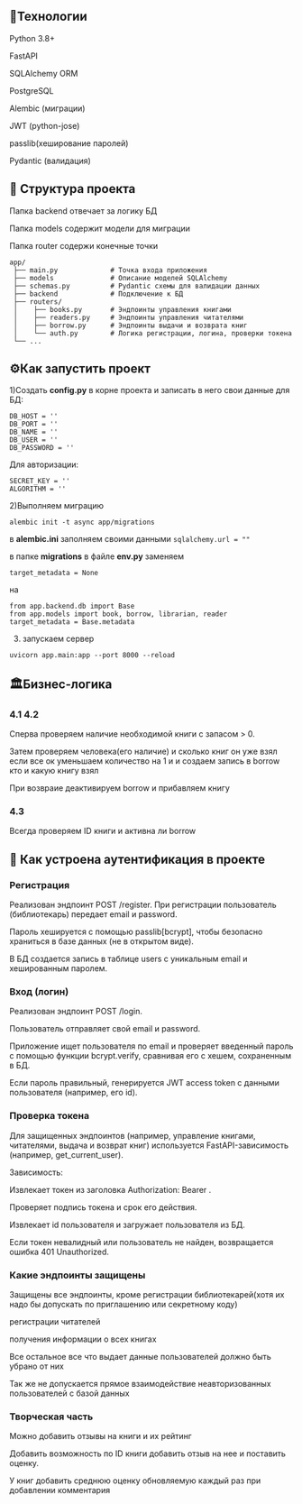 ## 🚀Технологии
Python 3.8+

FastAPI

SQLAlchemy ORM

PostgreSQL

Alembic (миграции)

JWT (python-jose)

passlib(хеширование паролей)

Pydantic (валидация)

## 📌 Структура проекта

Папка backend отвечает за логику БД

Папка models содержит модели для миграции

Папка router содержи конечные точки
```
app/
 ├── main.py             # Точка входа приложения
 ├── models              # Описание моделей SQLAlchemy
 ├── schemas.py          # Pydantic схемы для валидации данных
 ├── backend             # Подключение к БД
 ├── routers/
 │    ├── books.py       # Эндпоинты управления книгами
 │    ├── readers.py     # Эндпоинты управления читателями
 │    ├── borrow.py      # Эндпоинты выдачи и возврата книг
 │    └── auth.py        # Логика регистрации, логина, проверки токена
 └── ...
```

## ⚙️Как запустить проект
1)Создать **config.py** в корне проекта и записать в него свои данные
для БД:
```
DB_HOST = ''
DB_PORT = ''
DB_NAME = ''
DB_USER = ''
DB_PASSWORD = ''
```
Для авторизации:
```
SECRET_KEY = ''
ALGORITHM = ''
```

2)Выполняем миграцию

`alembic init -t async app/migrations`

в **alembic.ini** заполняем своими данными `sqlalchemy.url = ""`

в папке **migrations** в файле **env.py** заменяем 

`target_metadata = None`

на 
```
from app.backend.db import Base  
from app.models import book, borrow, librarian, reader
target_metadata = Base.metadata
```
3) запускаем сервер

`uvicorn app.main:app --port 8000 --reload`

## 🏛️Бизнес-логика
### 4.1 4.2
Сперва проверяем наличие необходимой книги с запасом > 0.

Затем проверяем человека(его наличие) и сколько книг он уже взял если все ок уменьшаем
количество на 1 и и создаем запись в borrow кто и какую книгу взял 

При возвраие деактивируем borrow и прибавляем книгу 

### 4.3 

Всегда проверяем ID книги и активна ли borrow

## 🔐 Как устроена аутентификация в проекте

### Регистрация
Реализован эндпоинт POST /register.
При регистрации пользователь (библиотекарь) передает email и password.

Пароль хешируется с помощью passlib[bcrypt], чтобы безопасно храниться в базе данных (не в открытом виде).

В БД создается запись в таблице users с уникальным email и хешированным паролем.

### Вход (логин)
Реализован эндпоинт POST /login.

Пользователь отправляет свой email и password.

Приложение ищет пользователя по email и проверяет введенный пароль с помощью функции bcrypt.verify, сравнивая его с хешем, сохраненным в БД.

Если пароль правильный, генерируется JWT access token с данными пользователя (например, его id).

### Проверка токена
Для защищенных эндпоинтов (например, управление книгами, читателями, выдача и возврат книг) используется FastAPI-зависимость (например, get_current_user).

Зависимость:

Извлекает токен из заголовка Authorization: Bearer <token>.

Проверяет подпись токена и срок его действия.

Извлекает id пользователя и загружает пользователя из БД.

Если токен невалидный или пользователь не найден, возвращается ошибка 401 Unauthorized.

### Какие эндпоинты защищены

Защищены все эндпоинты, кроме регистрации библиотекарей(хотя их надо бы допускать по приглашению или секретному коду)

регистрации читателей

получения информации о всех книгах

Все остальное все что выдает данные пользователей должно быть убрано от них

Так же не допускается прямое взаимодействие неавторизованных пользователей с базой данных

### Творческая часть

Можно добавить отзывы на книги и их рейтинг

Добавить возможность по ID книги добавить отзыв на нее и поставить оценку.

У книг добавить среднюю оценку обновляемую каждый раз при добавлении комментария  
